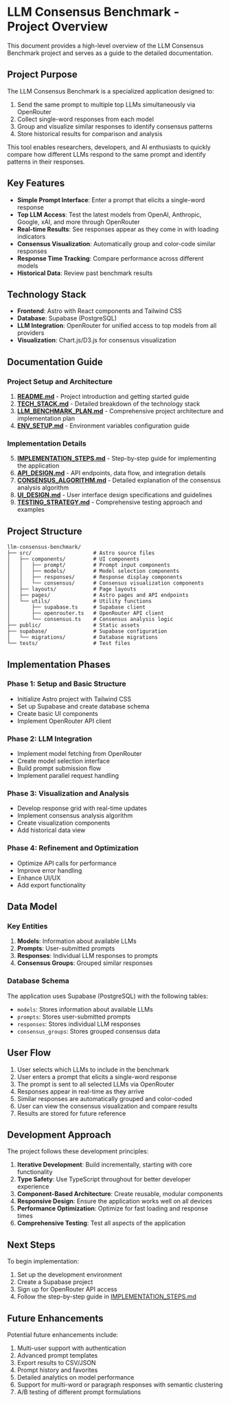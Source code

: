 # LLM Consensus Benchmark - Project Overview

This document provides a high-level overview of the LLM Consensus Benchmark project and serves as a guide to the detailed documentation.

## Project Purpose

The LLM Consensus Benchmark is a specialized application designed to:

1. Send the same prompt to multiple top LLMs simultaneously via OpenRouter
2. Collect single-word responses from each model
3. Group and visualize similar responses to identify consensus patterns
4. Store historical results for comparison and analysis

This tool enables researchers, developers, and AI enthusiasts to quickly compare how different LLMs respond to the same prompt and identify patterns in their responses.

## Key Features

- **Simple Prompt Interface**: Enter a prompt that elicits a single-word response
- **Top LLM Access**: Test the latest models from OpenAI, Anthropic, Google, xAI, and more through OpenRouter
- **Real-time Results**: See responses appear as they come in with loading indicators
- **Consensus Visualization**: Automatically group and color-code similar responses
- **Response Time Tracking**: Compare performance across different models
- **Historical Data**: Review past benchmark results

## Technology Stack

- **Frontend**: Astro with React components and Tailwind CSS
- **Database**: Supabase (PostgreSQL)
- **LLM Integration**: OpenRouter for unified access to top models from all providers
- **Visualization**: Chart.js/D3.js for consensus visualization

## Documentation Guide

### Project Setup and Architecture

1. [**README.md**](../README.md) - Project introduction and getting started guide
2. [**TECH_STACK.md**](./TECH_STACK.md) - Detailed breakdown of the technology stack
3. [**LLM_BENCHMARK_PLAN.md**](./LLM_BENCHMARK_PLAN.md) - Comprehensive project architecture and implementation plan
4. [**ENV_SETUP.md**](./ENV_SETUP.md) - Environment variables configuration guide

### Implementation Details

5. [**IMPLEMENTATION_STEPS.md**](./IMPLEMENTATION_STEPS.md) - Step-by-step guide for implementing the application
6. [**API_DESIGN.md**](./API_DESIGN.md) - API endpoints, data flow, and integration details
7. [**CONSENSUS_ALGORITHM.md**](./CONSENSUS_ALGORITHM.md) - Detailed explanation of the consensus analysis algorithm
8. [**UI_DESIGN.md**](./UI_DESIGN.md) - User interface design specifications and guidelines
9. [**TESTING_STRATEGY.md**](./TESTING_STRATEGY.md) - Comprehensive testing approach and examples

## Project Structure

```
llm-consensus-benchmark/
├── src/                    # Astro source files
│   ├── components/         # UI components
│   │   ├── prompt/         # Prompt input components
│   │   ├── models/         # Model selection components
│   │   ├── responses/      # Response display components
│   │   └── consensus/      # Consensus visualization components
│   ├── layouts/            # Page layouts
│   ├── pages/              # Astro pages and API endpoints
│   └── utils/              # Utility functions
│       ├── supabase.ts     # Supabase client
│       ├── openrouter.ts   # OpenRouter API client
│       └── consensus.ts    # Consensus analysis logic
├── public/                 # Static assets
├── supabase/               # Supabase configuration
│   └── migrations/         # Database migrations
└── tests/                  # Test files
```

## Implementation Phases

### Phase 1: Setup and Basic Structure
- Initialize Astro project with Tailwind CSS
- Set up Supabase and create database schema
- Create basic UI components
- Implement OpenRouter API client

### Phase 2: LLM Integration
- Implement model fetching from OpenRouter
- Create model selection interface
- Build prompt submission flow
- Implement parallel request handling

### Phase 3: Visualization and Analysis
- Develop response grid with real-time updates
- Implement consensus analysis algorithm
- Create visualization components
- Add historical data view

### Phase 4: Refinement and Optimization
- Optimize API calls for performance
- Improve error handling
- Enhance UI/UX
- Add export functionality

## Data Model

### Key Entities

1. **Models**: Information about available LLMs
2. **Prompts**: User-submitted prompts
3. **Responses**: Individual LLM responses to prompts
4. **Consensus Groups**: Grouped similar responses

### Database Schema

The application uses Supabase (PostgreSQL) with the following tables:

- `models`: Stores information about available LLMs
- `prompts`: Stores user-submitted prompts
- `responses`: Stores individual LLM responses
- `consensus_groups`: Stores grouped consensus data

## User Flow

1. User selects which LLMs to include in the benchmark
2. User enters a prompt that elicits a single-word response
3. The prompt is sent to all selected LLMs via OpenRouter
4. Responses appear in real-time as they arrive
5. Similar responses are automatically grouped and color-coded
6. User can view the consensus visualization and compare results
7. Results are stored for future reference

## Development Approach

The project follows these development principles:

1. **Iterative Development**: Build incrementally, starting with core functionality
2. **Type Safety**: Use TypeScript throughout for better developer experience
3. **Component-Based Architecture**: Create reusable, modular components
4. **Responsive Design**: Ensure the application works well on all devices
5. **Performance Optimization**: Optimize for fast loading and response times
6. **Comprehensive Testing**: Test all aspects of the application

## Next Steps

To begin implementation:

1. Set up the development environment
2. Create a Supabase project
3. Sign up for OpenRouter API access
4. Follow the step-by-step guide in [IMPLEMENTATION_STEPS.md](./IMPLEMENTATION_STEPS.md)

## Future Enhancements

Potential future enhancements include:

1. Multi-user support with authentication
2. Advanced prompt templates
3. Export results to CSV/JSON
4. Prompt history and favorites
5. Detailed analytics on model performance
6. Support for multi-word or paragraph responses with semantic clustering
7. A/B testing of different prompt formulations
